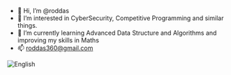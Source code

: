 - 👋 Hi, I’m @roddas
- 👀 I’m interested in CyberSecurity, Competitive Programming and similar things.
- 🌱 I’m currently learning Advanced Data Structure and Algorithms and improving my skills in Maths
- 📫 roddas360@gmail.com

<img alt="English" src="https://unpkg.com/language-icons/icons/en.svg">

<!---
roddas/roddas is a ✨ special ✨ repository because its `README.md` (this file) appears on your GitHub profile.
You can click the Preview link to take a look at your changes.
--->
